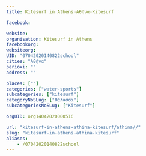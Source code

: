 ```yaml
---
title: Kitesurf in Athens-Αθήνα-Kitesurf

facebook:

website:
organisation: Kitesurf in Athens
facebookorg:
websiteorg:
UID: "07042020140822school"
cities: "Αθήνα"
perioxi: ""
address: ""

places: [""]
categories: ["water-sports"]
subcategories: ["kitesurf"]
categoryNoSLug: ["Θάλασσα"]
subcategoriesNoSLug: ["Kitesurf"]

orgUID: org14042020000516

url: "kitesurf-in-athens-athina-kitesurf/athina//"
slug: "kitesurf-in-athens-athina-kitesurf"
aliases:
    - /07042020140822school
---
```





